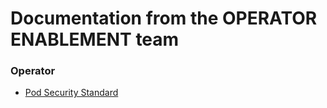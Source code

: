 # Documentation from the OPERATOR ENABLEMENT team

### Operator

* [Pod Security Standard](./docs/operator/podsecuritystandards)
